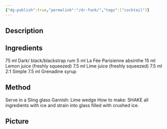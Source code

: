 ```yaml
---
{"dg-publish":true,"permalink":"/dr-funk/","tags":["cocktail"]}
---
```


## Description


## Ingredients

75 ml Dark/ black/blackstrap rum
5 ml La Fée Parisienne absinthe
15 ml Lemon juice (freshly squeezed)
7.5 ml Lime juice (freshly squeezed)
7.5 ml 2:1 Simple
7.5 ml  Grenadine syrup

## Method

Serve in a Sling glass
Garnish: Lime wedge
How to make: SHAKE all ingredients with ice and strain into glass filled with crushed ice.


## Picture









